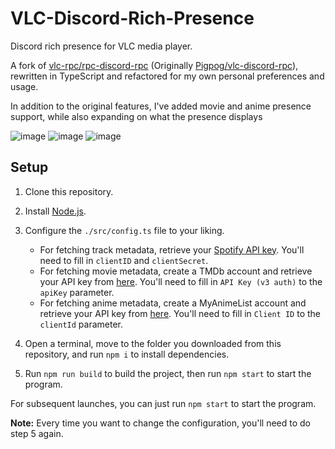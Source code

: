 # VLC-Discord-Rich-Presence

Discord rich presence for VLC media player.

A fork of [vlc-rpc/rpc-discord-rpc](https://github.com/vlc-rpc/vlc-discord-rpc) (Originally [Pigpog/vlc-discord-rpc](https://github.com/Pigpog/vlc-discord-rpc)), rewritten in TypeScript and refactored for my own personal preferences and usage.

In addition to the original features, I've added movie and anime presence support, while also expanding on what the presence displays

![image](https://i.imgur.com/VvTSTi7.png)
![image](https://i.imgur.com/E8RNVO2.png)
![image](https://i.imgur.com/cbCAixm.png)

## Setup

1. Clone this repository.
2. Install [Node.js](https://nodejs.org/en/download).
3. Configure the `./src/config.ts` file to your liking.

   - For fetching track metadata, retrieve your [Spotify API key](https://developer.spotify.com/documentation/web-api/tutorials/getting-started). You'll need to fill in `clientID` and `clientSecret`.
   - For fetching movie metadata, create a TMDb account and retrieve your API key from [here](https://www.themoviedb.org/settings/api). You'll need to fill in `API Key (v3 auth)` to the `apiKey` parameter.
   - For fetching anime metadata, create a MyAnimeList account and retrieve your API key from [here](https://myanimelist.net/apiconfig). You'll need to fill in `Client ID` to the `clientId` parameter.

4. Open a terminal, move to the folder you downloaded from this repository, and run `npm i` to install dependencies.
5. Run `npm run build` to build the project, then run `npm start` to start the program.

For subsequent launches, you can just run `npm start` to start the program.

**Note:** Every time you want to change the configuration, you'll need to do step 5 again.
